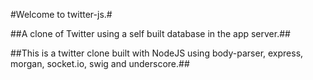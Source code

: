 #Welcome to twitter-js.#

##A clone of Twitter using a self built database in the app server.##

##This is a twitter clone built with NodeJS using body-parser, express, morgan, socket.io, swig and underscore.##

